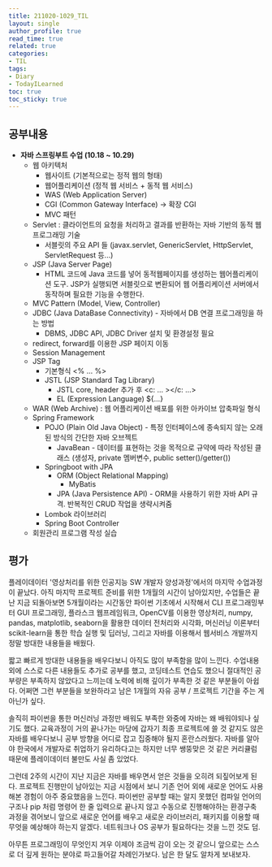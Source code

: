 ```yaml
---
title: 211020-1029_TIL
layout: single
author_profile: true
read_time: true
related: true
categories:
- TIL
tags:
- Diary
- TodayILearned
toc: true
toc_sticky: true
---
```






##  공부내용

- **자바 스프링부트 수업 (10.18 ~ 10.29)**
  - 웹 아키텍처
    - 웹사이트 (기본적으로는 정적 웹의 형태)
    - 웹어플리케이션 (정적 웹 서비스 + 동적 웹 서비스)
    - WAS (Web Application Server)
    - CGI (Common Gateway Interface) → 확장 CGI
    - MVC 패턴
  - Servlet : 클라이언트의 요청을 처리하고 결과를 반환하는 자바 기반의 동적 웹 프로그래밍 기술
    - 서블릿의 주요 API 들 (javax.servlet, GenericServlet, HttpServlet, ServletRequest 등...)
  - JSP (Java Server Page)
    - HTML 코드에 Java 코드를 넣어 동적웹페이지를 생성하는 웹어플리케이션 도구. JSP가 실행되면 서블릿으로 변환되어 웹 어플리케이션 서버에서 동작하며 필요한 기능을 수행한다.
  - MVC Pattern (Model, View, Controller)
  - JDBC (Java DataBase Connectivity) - 자바에서 DB 연결 프로그래밍을 하는 방법
    - DBMS, JDBC API, JDBC Driver 설치 및 환경설정 필요
  - redirect, forward를 이용한 JSP 페이지 이동
  - Session Management
  - JSP Tag
    - 기본형식 <% ... %>
    - JSTL (JSP Standard Tag Library)
      - JSTL core, header 추가 후 <c: ... ></c: ...>
      - EL (Expression Language) ${...}
  - WAR (Web Archive) : 웹 어플리케이션 배포를 위한 아카이브 압축파일 형식
  - Spring Framework
    - POJO (Plain Old Java Object) - 특정 인터페이스에 종속되지 않는 오래된 방식의 간단한 자바 오브젝트
      - JavaBean - 데이터를 표현하는 것을 목적으로 규약에 따라 작성된 클래스 (생성자, private 멤버변수, public setter()/getter())
    - Springboot with JPA
      - ORM (Object Relational Mapping)
        - MyBatis
      - JPA (Java Persistence API) - ORM을 사용하기 위한 자바 API 규격. 반복적인 CRUD 작업을 생략시켜줌
    - Lombok 라이브러리
    - Spring Boot Controller
  - 회원관리 프로그램 작성 실습

## 평가

플레이데이터 '영상처리를 위한 인공지능 SW 개발자 양성과정'에서의 마지막 수업과정이 끝났다. 아직 마지막 프로젝트 준비를 위한 1개월의 시간이 남아있지만, 수업들은 끝난 지금 되돌아보면 5개월이라는 시간동안 파이썬 기초에서 시작해서 CLI 프로그래밍부터 GUI 프로그래밍, 플라스크 웹프레임워크, OpenCV를 이용한 영상처리, numpy, pandas, matplotlib, seaborn을 활용한 데이터 전처리와 시각화, 머신러닝 이론부터 scikit-learn을 통한 학습 실행 및 딥러닝, 그리고 자바를 이용해서 웹서비스 개발까지 정말 방대한 내용들을 배웠다.

짧고 빠르게 방대한 내용들을 배우다보니 아직도 많이 부족함을 많이 느낀다. 수업내용 외에 스스로 다른 내용들도 추가로 공부를 했고, 코딩테스트 연습도 했으니 절대적인 공부량은 부족하지 않았다고 느끼는데 노력에 비해 깊이가 부족한 것 같은 부분들이 아쉽다. 어쩌면 그런 부분들을 보완하라고 남은 1개월의 자유 공부 / 프로젝트 기간을 주는 게 아닌가 싶다. 

솔직히 파이썬을 통한 머신러닝 과정만 배워도 부족한 와중에 자바는 왜 배워야되나 싶기도 했다. 교육과정이 거의 끝나가는 마당에 갑자기 최종 프로젝트에 쓸 것 같지도 않은 자바를 배우다보니 공부 방향을 어디로 잡고 집중해야 될지 혼란스러웠다. 자바를 알아야 한국에서 개발자로 취업하기 유리하다고는 하지만 너무 쌩뚱맞은 것 같은 커리큘럼 때문에 플레이데이터 불만도 사실 좀 있었다.

그런데 2주의 시간이 지난 지금은 자바를 배우면서 얻은 것들을 오히려 되짚어보게 된다. 프로젝트 진행만이 남아있는 지금 시점에서 보니 기존 언어 외에 새로운 언어도 사용해본 경험이 아주 중요했음을 느낀다. 파이썬만 공부할 때는 알지 못했던 컴파일 언어의 구조나 pip 처럼 명령어 한 줄 입력으로 끝나지 않고 수동으로 진행해야하는 환경구축 과정을 겪어보니 앞으로 새로운 언어를 배우고 새로운 라이브러리, 패키지를 이용할 때 무엇을 예상해야 하는지 알겠다. 네트워크나 OS 공부가 필요하다는 것을 느낀 것도 덤.  

아무튼 프로그래밍이 무엇인지 겨우 이제야 조금씩 감이 오는 것 같으니 앞으로는 스스로 더 깊게 원하는 분야로 파고들어갈 차례인가보다. 남은 한 달도 알차게 보내보자.
